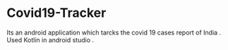 # Covid19-Tracker
Its an android application which tarcks the covid 19 cases report of India .
Used Kotlin in android studio .
